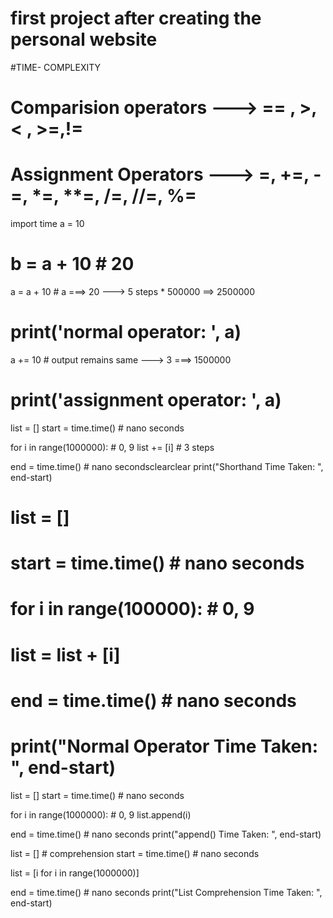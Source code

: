 # first project after creating the personal website
#TIME- COMPLEXITY
# Comparision operators ---> == , >, < , >=,!=
# Assignment Operators ---> =, +=, -=, *=, **=, /=, //=, %=

import time
a = 10
# b = a + 10  # 20

a = a + 10  # a ===> 20 ---> 5 steps * 500000 ==> 2500000
# print('normal operator: ', a)
a += 10  # output remains same ---> 3   ===> 1500000
# print('assignment operator: ', a)

list = []
start = time.time()  # nano seconds

for i in range(1000000):  # 0, 9
    list += [i]  # 3 steps

end = time.time()  # nano secondsclearclear
print("Shorthand Time Taken: ", end-start)

# list = []
# start = time.time()  # nano seconds

# for i in range(100000):  # 0, 9
#     list = list + [i]

# end = time.time()  # nano seconds
# print("Normal Operator Time Taken: ", end-start)

list =  []
start = time.time()  # nano seconds

for i in range(1000000):  # 0, 9
    list.append(i)

end = time.time()  # nano seconds
print("append() Time Taken: ", end-start)

list = [] # comprehension
start = time.time()  # nano seconds

list = [i for i in range(1000000)]

end = time.time()  # nano seconds
print("List Comprehension Time Taken: ", end-start)

